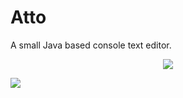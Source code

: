 # Atto
 A small Java based console text editor.

<p align="center">
  <img src="https://i.imgur.com/U3TpTAh.gif" />
</p>
  
[![](https://jitci.com/gh/e3ndr/Atto/svg)](https://jitci.com/gh/e3ndr/Atto)
